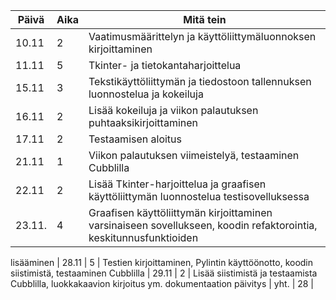 | **Päivä** | **Aika** | **Mitä tein** |
| --------- | -------- | ------------- |
| 10.11 |  2 | Vaatimusmäärittelyn ja käyttöliittymäluonnoksen kirjoittaminen |
| 11.11 |  5 | Tkinter- ja tietokantaharjoittelua
| 15.11 |  3 | Tekstikäyttöliittymän ja tiedostoon tallennuksen  luonnostelua ja kokeiluja
| 16.11 |  2 | Lisää kokeiluja ja viikon palautuksen puhtaaksikirjoittaminen
| 17.11 |  2 | Testaamisen aloitus
| 21.11 |  1 | Viikon palautuksen viimeistelyä, testaaminen Cubblilla
| 22.11 |  2 | Lisää Tkinter-harjoittelua ja graafisen käyttöliittymän luonnostelua testisovelluksessa
| 23.11.|  4 | Graafisen käyttöliittymän kirjoittaminen varsinaiseen sovellukseen, koodin refaktorointia,  keskitunnusfunktioiden 
lisääminen
| 28.11 |  5 | Testien kirjoittaminen, Pylintin käyttöönotto, koodin siistimistä, testaaminen Cubblilla
| 29.11 |  2 | Lisää siistimistä ja testaamista Cubblilla, luokkakaavion kirjoitus ym. dokumentaation päivitys
| yht.  | 28 | 
